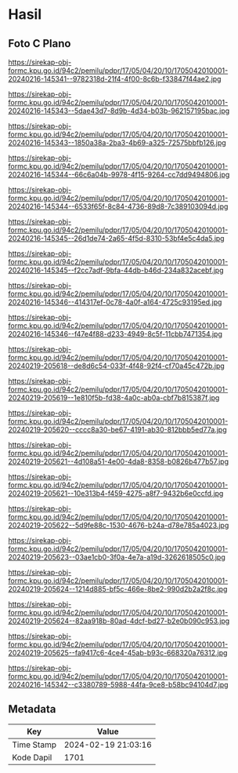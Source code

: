 # Hasil

## Foto C Plano

https://sirekap-obj-formc.kpu.go.id/94c2/pemilu/pdpr/17/05/04/20/10/1705042010001-20240216-145341--9782318d-21f4-4f00-8c6b-f33847f44ae2.jpg

https://sirekap-obj-formc.kpu.go.id/94c2/pemilu/pdpr/17/05/04/20/10/1705042010001-20240216-145343--5dae43d7-8d9b-4d34-b03b-962157195bac.jpg

https://sirekap-obj-formc.kpu.go.id/94c2/pemilu/pdpr/17/05/04/20/10/1705042010001-20240216-145343--1850a38a-2ba3-4b69-a325-72575bbfb126.jpg

https://sirekap-obj-formc.kpu.go.id/94c2/pemilu/pdpr/17/05/04/20/10/1705042010001-20240216-145344--66c6a04b-9978-4f15-9264-cc7dd9494806.jpg

https://sirekap-obj-formc.kpu.go.id/94c2/pemilu/pdpr/17/05/04/20/10/1705042010001-20240216-145344--6533f65f-8c84-4736-89d8-7c389103094d.jpg

https://sirekap-obj-formc.kpu.go.id/94c2/pemilu/pdpr/17/05/04/20/10/1705042010001-20240216-145345--26d1de74-2a65-4f5d-8310-53bf4e5c4da5.jpg

https://sirekap-obj-formc.kpu.go.id/94c2/pemilu/pdpr/17/05/04/20/10/1705042010001-20240216-145345--f2cc7adf-9bfa-44db-b46d-234a832acebf.jpg

https://sirekap-obj-formc.kpu.go.id/94c2/pemilu/pdpr/17/05/04/20/10/1705042010001-20240216-145346--414317ef-0c78-4a0f-a164-4725c93195ed.jpg

https://sirekap-obj-formc.kpu.go.id/94c2/pemilu/pdpr/17/05/04/20/10/1705042010001-20240216-145346--f47e4f88-d233-4949-8c5f-11cbb7471354.jpg

https://sirekap-obj-formc.kpu.go.id/94c2/pemilu/pdpr/17/05/04/20/10/1705042010001-20240219-205618--de8d6c54-033f-4f48-92f4-cf70a45c472b.jpg

https://sirekap-obj-formc.kpu.go.id/94c2/pemilu/pdpr/17/05/04/20/10/1705042010001-20240219-205619--1e810f5b-fd38-4a0c-ab0a-cbf7b815387f.jpg

https://sirekap-obj-formc.kpu.go.id/94c2/pemilu/pdpr/17/05/04/20/10/1705042010001-20240219-205620--cccc8a30-be67-4191-ab30-812bbb5ed77a.jpg

https://sirekap-obj-formc.kpu.go.id/94c2/pemilu/pdpr/17/05/04/20/10/1705042010001-20240219-205621--4d108a51-4e00-4da8-8358-b0826b477b57.jpg

https://sirekap-obj-formc.kpu.go.id/94c2/pemilu/pdpr/17/05/04/20/10/1705042010001-20240219-205621--10e313b4-f459-4275-a8f7-9432b6e0ccfd.jpg

https://sirekap-obj-formc.kpu.go.id/94c2/pemilu/pdpr/17/05/04/20/10/1705042010001-20240219-205622--5d9fe88c-1530-4676-b24a-d78e785a4023.jpg

https://sirekap-obj-formc.kpu.go.id/94c2/pemilu/pdpr/17/05/04/20/10/1705042010001-20240219-205623--03ae1cb0-3f0a-4e7a-a19d-3262618505c0.jpg

https://sirekap-obj-formc.kpu.go.id/94c2/pemilu/pdpr/17/05/04/20/10/1705042010001-20240219-205624--1214d885-bf5c-466e-8be2-990d2b2a2f8c.jpg

https://sirekap-obj-formc.kpu.go.id/94c2/pemilu/pdpr/17/05/04/20/10/1705042010001-20240219-205624--82aa918b-80ad-4dcf-bd27-b2e0b090c953.jpg

https://sirekap-obj-formc.kpu.go.id/94c2/pemilu/pdpr/17/05/04/20/10/1705042010001-20240219-205625--fa9417c6-4ce4-45ab-b93c-668320a76312.jpg

https://sirekap-obj-formc.kpu.go.id/94c2/pemilu/pdpr/17/05/04/20/10/1705042010001-20240216-145342--c3380789-5988-44fa-9ce8-b58bc94104d7.jpg


## Metadata

| Key        | Value               |
| ---------- | ------------------- |
| Time Stamp | 2024-02-19 21:03:16 |
| Kode Dapil | 1701                |




